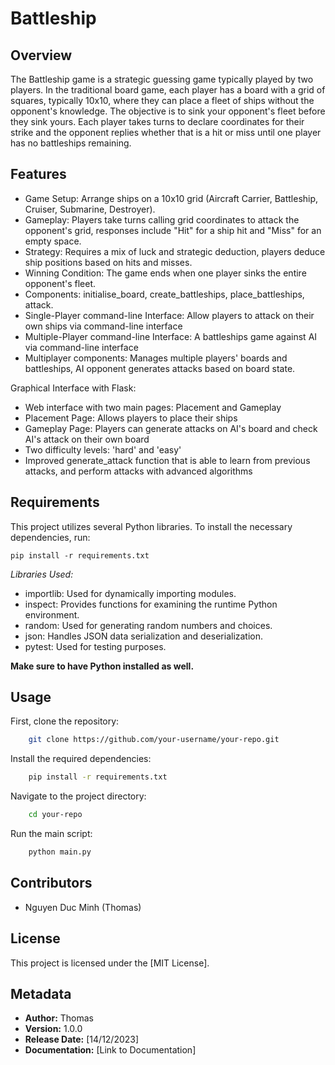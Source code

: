 # Battleship 

## Overview

The Battleship game is a strategic guessing game typically played by two players. In the traditional board game, each player has a board with a grid of squares, typically 10x10, where they can place a fleet of ships without the opponent's knowledge. The objective is to sink your opponent's fleet before they sink yours. Each player takes turns to declare coordinates for their strike and the opponent replies whether that is a hit or miss until one player has no battleships remaining. 

## Features
- Game Setup: Arrange ships on a 10x10 grid (Aircraft Carrier, Battleship, Cruiser, Submarine, Destroyer).
- Gameplay: Players take turns calling grid coordinates to attack the opponent's grid, responses include "Hit" for a ship hit and "Miss" for an empty space.
- Strategy: Requires a mix of luck and strategic deduction, players deduce ship positions based on hits and misses.
- Winning Condition: The game ends when one player sinks the entire opponent's fleet.
- Components: initialise_board, create_battleships, place_battleships, attack.
- Single-Player command-line Interface: Allow players to attack on their own ships via command-line interface
- Multiple-Player command-line Interface: A battleships game against AI via command-line interface
- Multiplayer components: Manages multiple players' boards and battleships, AI opponent generates attacks based on board state.

Graphical Interface with Flask:
- Web interface with two main pages: Placement and Gameplay
- Placement Page: Allows players to place their ships
- Gameplay Page: Players can generate attacks on AI's board and check AI's attack on their own board
- Two difficulty levels: 'hard' and 'easy'
- Improved generate_attack function that is able to learn from previous attacks, and perform attacks with advanced algorithms

## Requirements

This project utilizes several Python libraries. To install the necessary dependencies, run:

<code>pip install -r requirements.txt</code>

<i>Libraries Used:</i>
- importlib: Used for dynamically importing modules.
- inspect: Provides functions for examining the runtime Python environment.
- random: Used for generating random numbers and choices.
- json: Handles JSON data serialization and deserialization.
- pytest: Used for testing purposes.

<strong>Make sure to have Python installed as well.</strong>


## Usage

First, clone the repository:

```bash
    git clone https://github.com/your-username/your-repo.git
```

Install the required dependencies:

```bash
    pip install -r requirements.txt
```

Navigate to the project directory:

```bash
    cd your-repo
```

Run the main script:

```bash
    python main.py
```

## Contributors

- Nguyen Duc Minh (Thomas)

## License

This project is licensed under the [MIT License].

## Metadata

- **Author:** Thomas
- **Version:** 1.0.0
- **Release Date:** [14/12/2023]
- **Documentation:** [Link to Documentation]
